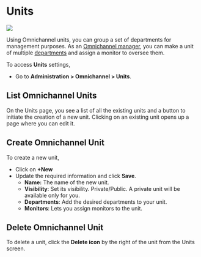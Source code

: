 # Units

![](<../../.gitbook/assets/2021-06-10\_22-31-38 (3) (3) (3) (3) (3) (3) (3) (3) (3) (2) (3) (1) (1) (1) (1) (2) (1) (1) (1) (1) (1) (1) (4) (51).jpg>)

Using Omnichannel units, you can group a set of departments for management purposes. As an [Omnichannel manager](managers.md), you can make a unit of multiple [departments](departments.md) and assign a monitor to oversee them.

To access **Units** settings,

* Go to **Administration > Omnichannel > Units**.

## List Omnichannel Units

On the Units page, you see a list of all the existing units and a button to initiate the creation of a new unit. Clicking on an existing unit opens up a page where you can edit it.

## Create Omnichannel Unit

To create a new unit,

* Click on **+New**
* Update the required information and click **Save**.
  * **Name:** The name of the new unit.
  * **Visibility**: Set its visibility. Private/Public. A private unit will be available only for you.
  * **Departments**: Add the desired departments to your unit.
  * **Monitors**: Lets you assign monitors to the unit.

## Delete Omnichannel Unit

To delete a unit, click the **Delete icon** by the right of the unit from the Units screen.
